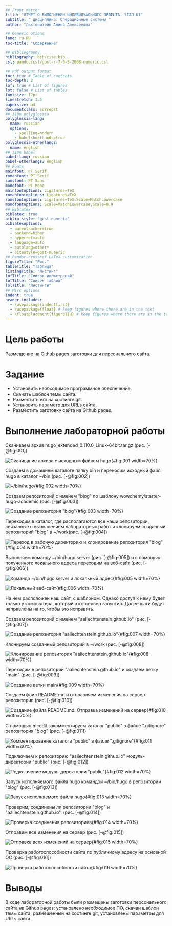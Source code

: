 ```yaml
---
## Front matter
title: "ОТЧЕТ О ВЫПОЛНЕНИИ ИНДИВИДУАЛЬНОГО ПРОЕКТА. ЭТАП №1"
subtitle: "_дисциплина: Операционные системы_"
author: "Лихтенштейн Алина Алексеевна"

## Generic otions
lang: ru-RU
toc-title: "Содержание"

## Bibliography
bibliography: bib/cite.bib
csl: pandoc/csl/gost-r-7-0-5-2008-numeric.csl

## Pdf output format
toc: true # Table of contents
toc-depth: 2
lof: true # List of figures
lot: false # List of tables
fontsize: 12pt
linestretch: 1.5
papersize: a4
documentclass: scrreprt
## I18n polyglossia
polyglossia-lang:
  name: russian
  options:
	- spelling=modern
	- babelshorthands=true
polyglossia-otherlangs:
  name: english
## I18n babel
babel-lang: russian
babel-otherlangs: english
## Fonts
mainfont: PT Serif
romanfont: PT Serif
sansfont: PT Sans
monofont: PT Mono
mainfontoptions: Ligatures=TeX
romanfontoptions: Ligatures=TeX
sansfontoptions: Ligatures=TeX,Scale=MatchLowercase
monofontoptions: Scale=MatchLowercase,Scale=0.9
## Biblatex
biblatex: true
biblio-style: "gost-numeric"
biblatexoptions:
  - parentracker=true
  - backend=biber
  - hyperref=auto
  - language=auto
  - autolang=other*
  - citestyle=gost-numeric
## Pandoc-crossref LaTeX customization
figureTitle: "Рис."
tableTitle: "Таблица"
listingTitle: "Листинг"
lofTitle: "Список иллюстраций"
lotTitle: "Список таблиц"
lolTitle: "Листинги"
## Misc options
indent: true
header-includes:
  - \usepackage{indentfirst}
  - \usepackage{float} # keep figures where there are in the text
  - \floatplacement{figure}{H} # keep figures where there are in the text
---
```

  
# Цель работы

Размещение на Github pages заготовки для персонального сайта.

# Задание

- Установить необходимое программное обеспечение.
- Скачать шаблон темы сайта.
- Разместить его на хостинге git.
- Установить параметр для URLs сайта.
- Разместить заготовку сайта на Github pages.


# Выполнение лабораторной работы

Скачиваем архив hugo_extended_0.110.0_Linux-64bit.tar.gz (рис. [-@fig:001])

![Скачивание архива с исходным файлом hugo](image/1.jpg){#fig:001 width=70%}

Создаем в домашнем каталоге папку bin  и переносим исходный файл hugo в каталог ~/bin (рис. [-@fig:002])

![~/bin/hugo](image/2.jpg){#fig:002 width=70%}

Создаем репозиторий с именем "blog" по шаблону wowchemy/starter-hugo-academic (рис. [-@fig:003])

![Создание репозитория "blog"](image/3.jpg){#fig:003 width=70%}

Переходим в каталог, где располагаются все наши репозитории, связанные с выполнением лабораторных работ и клонируем созданный репозиторий "blog" в ~/work(рис. [-@fig:004])

![Переход в рабочую директорию и клонирование репозитория "blog"](image/4.jpg){#fig:004 width=70%}


Выполняем команду ~/bin/hugo server (рис. [-@fig:005]) и с помощью полученного локального адреса переходим на веб-сайт (рис. [-@fig:006])

![Команда ~/bin/hugo server и локальный адрес](image/5.jpg){#fig:005 width=70%}

![Локальный веб-сайт](image/6.jpg){#fig:006 width=70%}

На нем расположен наш сайт, с шаблоном. Однако доступ к нему будет только у компьютера, который этот сервер запустил. Далее шаги будут направлены на то, чтобы это исправить.

Создаем репозиторий с именем "aaliechtenstein.github.io" (рис. [-@fig:007])

![Создание репозитория "aaliechtenstein.github.io"](image/7.jpg){#fig:007 width=70%}

Клонируем созданный репозиторий в ~/work (рис. [-@fig:008])

![Клонирование репозитория "aaliechtenstein.github.io"](image/8.jpg){#fig:008 width=70%}

Переходим в репозиторий "aaliechtenstein.github.io" и создаем ветку "main" (рис. [-@fig:009])

![Создание ветки main](image/9.jpg){#fig:009 width=70%}

Создаем файл README.md и отправляем изменения на сервер репозитория (рис. [-@fig:010])

![Создание файла README.md. Отправка изменений на сервер](image/10.jpg){#fig:010 width=70%}

С помощью mcedit закомментируем каталог "public" в файле ".gitignore" репозитория "blog" (рис. [-@fig:011])

![Комментирование каталога "public" в файле ".gitignore"](image/11.jpg){#fig:011 width=40%}

Подключаем к репозиторию "aaliechtenstein.github.io" модуль-директории "public" (рис. [-@fig:012])

![Подключение модуль-директории "public"](image/12.jpg){#fig:012 width=70%}

Запуск исполняемого файла hugo командой ~/bin/hugo в репозитории "blog" (рис. [-@fig:013])

![Запуск исполняемого файла hugo](image/13.jpg){#fig:013 width=70%}

Проверим, соединены ли репозитории "blog" и "aaliechtenstein.github.io". (рис. [-@fig:014])

![Проверка соединения репозиториев](image/14.jpg){#fig:014 width=70%}

Отправим все изменения на сервер (рис. [-@fig:015])

![Отправка всех изменений на сервер](image/15.jpg){#fig:015 width=70%}

Проверка работоспособности сайта по публичному адресу на основной ОС (рис. [-@fig:016])

![Проверка работоспособности сайта](image/16.jpg){#fig:016 width=70%}


# Выводы

В ходе лабораторной работы были размещены заготовки персонального сайта на Github pages: установлено необходимое ПО, скачан шаблон темы сайта, размещенный на хостинге git, установлены параметры для URLs сайта.

